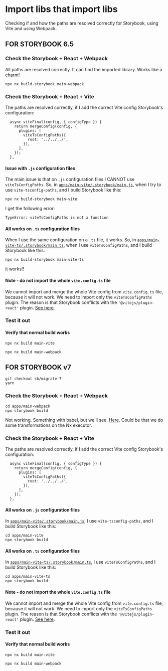 # Import libs that import libs

Checking if and how the paths are resolved correctly for Storybook, using Vite and using Webpack.

## FOR STORYBOOK 6.5

### Check the Storybook + React + Webpack

All paths are resolved correctly. It can find the imported library. Works like a charm!

```
npx nx build-storybook main-webpack
```

### Check the Storybook + React + Vite

The paths are resolved correctly, if I add the correct Vite config Storybook's configuration:

```
  async viteFinal(config, { configType }) {
    return mergeConfig(config, {
      plugins: [
        viteTsConfigPaths({
          root: '../../../',
        }),
      ],
    });
  },
```

#### Issue with `.js` configuration files

The main issue is that on `.js` configuration files I CANNOT use `viteTsConfigPaths`. So, in [`apps/main-vite/.storybook/main.js`](apps/main-vite/.storybook/main.js), when I try to use `vite-tsconfig-paths`, and I build Storybook like this:

```
npx nx build-storybook main-vite
```

I get the following error:

```
TypeError: viteTsConfigPaths is not a function
```

#### All works on `.ts` configuration files

When I use the same configuration on a `.ts` file, it works. So, in [`apps/main-vite-ts/.storybook/main.ts`](apps/main-vite-ts/.storybook/main.ts), when I use `viteTsConfigPaths`, and I build Storybook like this:

```
npx nx build-storybook main-vite-ts
```

it works!!

#### Note - do not import the whole `vite.config.ts` file

We cannot import and merge the whole Vite config from `vite.config.ts` file, because it will not work. We need to import only the `viteTsConfigPaths` plugin. The reason is that Storybook conflicts with the `'@vitejs/plugin-react'` plugin. [See here](https://github.com/storybookjs/storybook/issues/19365).

### Test it out

#### Verify that normal build works

```
npx nx build main-vite
```

```
npx nx build main-webpack
```

## FOR STORYBOOK v7

```
git checkout sb/migrate-7
yarn
```

### Check the Storybook + React + Webpack

```
cd apps/main-webpack
npx storybook build
```

Not working. Something with babel, but we'll see. [Here](https://app.warp.dev/block/w9ldDAC8OFtTfaiibElRD0). Could be that we do some transformations on the Nx executor.

### Check the Storybook + React + Vite

The paths are resolved correctly, if I add the correct Vite config Storybook's configuration:

```
  async viteFinal(config, { configType }) {
    return mergeConfig(config, {
      plugins: [
        viteTsConfigPaths({
          root: '../../../',
        }),
      ],
    });
  },
```

#### All works on `.js` configuration files

In [`apps/main-vite/.storybook/main.js`](apps/main-vite/.storybook/main.js), I use `vite-tsconfig-paths`, and I build Storybook like this:

```
cd apps/main-vite
npx storybook build
```

#### All works on `.ts` configuration files

In [`apps/main-vite-ts/.storybook/main.ts`](apps/main-vite-ts/.storybook/main.ts), I use `viteTsConfigPaths`, and I build Storybook like this:

```
cd apps/main-vite-ts
npx storybook build
```

#### Note - do not import the whole `vite.config.ts` file

We cannot import and merge the whole Vite config from `vite.config.ts` file, because it will not work. We need to import only the `viteTsConfigPaths` plugin. The reason is that Storybook conflicts with the `'@vitejs/plugin-react'` plugin. [See here](https://github.com/storybookjs/storybook/issues/19365).

### Test it out

#### Verify that normal build works

```
npx nx build main-vite
```

```
npx nx build main-webpack
```
